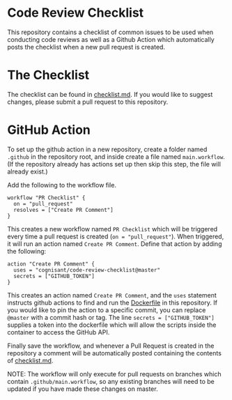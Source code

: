 # Code Review Checklist

This repository contains a checklist of common issues to be used when conducting code reviews as well as a Github Action which automatically posts the checklist when a new pull request is created.

# The Checklist

The checklist can be found in [checklist.md](./checklist.md). If you would like to suggest changes, please submit a pull request to this repository.

# GitHub Action

To set up the github action in a new repository, create a folder named `.github` in the repository root, and inside create a file named `main.workflow`. 
(If the repository already has actions set up then skip this step, the file will already exist.)

Add the following to the workflow file.

```
workflow "PR Checklist" {
  on = "pull_request"
  resolves = ["Create PR Comment"]
}
```

This creates a new workflow named `PR Checklist` which will be triggered every time a pull request is created (`on = "pull_request"`). 
When triggered, it will run an action named `Create PR Comment`. Define that action by adding the following:

```
action "Create PR Comment" {
  uses = "cognisant/code-review-checklist@master"
  secrets = ["GITHUB_TOKEN"]
}
```

This creates an action named `Create PR Comment`, and the `uses` statement instructs github actions to find and run the [Dockerfile](./Dockerfile) in this repository. If you would like to pin the action to a specific commit, 
you can replace `@master` with a commit hash or tag. The line `secrets = ["GITHUB_TOKEN"]` supplies a token into the dockerfile which will allow the scripts inside the container to access the GitHub API.

Finally save the workflow, and whenever a Pull Request is created in the repository a comment will be automatically posted containing the contents of [checklist.md](./checklist.md).

NOTE: The workflow will only execute for pull requests on branches which contain `.github/main.workflow`, so any existing branches will need to be updated if you have made these changes on master.
